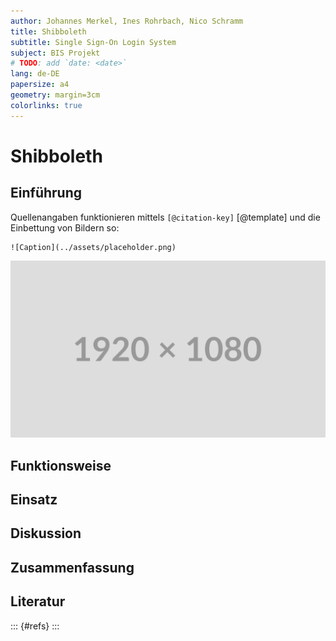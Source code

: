 ```yaml
---
author: Johannes Merkel, Ines Rohrbach, Nico Schramm
title: Shibboleth
subtitle: Single Sign-On Login System
subject: BIS Projekt
# TODO: add `date: <date>`
lang: de-DE
papersize: a4
geometry: margin=3cm
colorlinks: true
---
```


# Shibboleth

## Einführung

Quellenangaben funktionieren mittels `[@citation-key]` [@template]
und die Einbettung von Bildern so:

```
![Caption](../assets/placeholder.png)
```

![Caption](../assets/placeholder.png)

## Funktionsweise

## Einsatz

## Diskussion

## Zusammenfassung

## Literatur

::: {#refs}
:::
